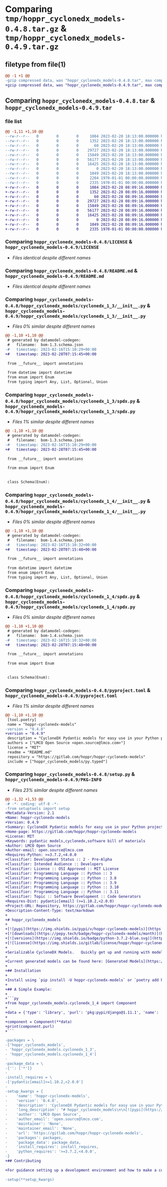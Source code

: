 # Comparing `tmp/hoppr_cyclonedx_models-0.4.8.tar.gz` & `tmp/hoppr_cyclonedx_models-0.4.9.tar.gz`

## filetype from file(1)

```diff
@@ -1 +1 @@
-gzip compressed data, was "hoppr_cyclonedx_models-0.4.8.tar", max compression
+gzip compressed data, was "hoppr_cyclonedx_models-0.4.9.tar", max compression
```

## Comparing `hoppr_cyclonedx_models-0.4.8.tar` & `hoppr_cyclonedx_models-0.4.9.tar`

### file list

```diff
@@ -1,11 +1,10 @@
--rw-r--r--   0        0        0     1084 2023-02-20 18:13:00.000000 hoppr_cyclonedx_models-0.4.8/LICENSE
--rw-r--r--   0        0        0     1352 2023-02-20 18:13:00.000000 hoppr_cyclonedx_models-0.4.8/README.md
--rw-r--r--   0        0        0       60 2023-02-20 18:13:00.000000 hoppr_cyclonedx_models-0.4.8/hoppr_cyclonedx_models/__init__.py
--rw-r--r--   0        0        0    29727 2023-02-20 18:13:00.000000 hoppr_cyclonedx_models-0.4.8/hoppr_cyclonedx_models/cyclonedx_1_3/__init__.py
--rw-r--r--   0        0        0    15849 2023-02-20 18:13:00.000000 hoppr_cyclonedx_models-0.4.8/hoppr_cyclonedx_models/cyclonedx_1_3/spdx.py
--rw-r--r--   0        0        0    56177 2023-02-20 18:13:00.000000 hoppr_cyclonedx_models-0.4.8/hoppr_cyclonedx_models/cyclonedx_1_4/__init__.py
--rw-r--r--   0        0        0    16425 2023-02-20 18:13:00.000000 hoppr_cyclonedx_models-0.4.8/hoppr_cyclonedx_models/cyclonedx_1_4/spdx.py
--rw-r--r--   0        0        0        0 2023-02-20 18:13:00.000000 hoppr_cyclonedx_models-0.4.8/hoppr_cyclonedx_models/py.typed
--rw-r--r--   0        0        0     1049 2023-02-20 18:13:00.000000 hoppr_cyclonedx_models-0.4.8/pyproject.toml
--rw-r--r--   0        0        0     2204 1970-01-01 00:00:00.000000 hoppr_cyclonedx_models-0.4.8/setup.py
--rw-r--r--   0        0        0     2335 1970-01-01 00:00:00.000000 hoppr_cyclonedx_models-0.4.8/PKG-INFO
+-rw-r--r--   0        0        0     1084 2023-02-28 08:09:16.000000 hoppr_cyclonedx_models-0.4.9/LICENSE
+-rw-r--r--   0        0        0     1352 2023-02-28 08:09:16.000000 hoppr_cyclonedx_models-0.4.9/README.md
+-rw-r--r--   0        0        0       60 2023-02-28 08:09:16.000000 hoppr_cyclonedx_models-0.4.9/hoppr_cyclonedx_models/__init__.py
+-rw-r--r--   0        0        0    29727 2023-02-28 08:09:16.000000 hoppr_cyclonedx_models-0.4.9/hoppr_cyclonedx_models/cyclonedx_1_3/__init__.py
+-rw-r--r--   0        0        0    15849 2023-02-28 08:09:16.000000 hoppr_cyclonedx_models-0.4.9/hoppr_cyclonedx_models/cyclonedx_1_3/spdx.py
+-rw-r--r--   0        0        0    56177 2023-02-28 08:09:16.000000 hoppr_cyclonedx_models-0.4.9/hoppr_cyclonedx_models/cyclonedx_1_4/__init__.py
+-rw-r--r--   0        0        0    16425 2023-02-28 08:09:16.000000 hoppr_cyclonedx_models-0.4.9/hoppr_cyclonedx_models/cyclonedx_1_4/spdx.py
+-rw-r--r--   0        0        0        0 2023-02-28 08:09:16.000000 hoppr_cyclonedx_models-0.4.9/hoppr_cyclonedx_models/py.typed
+-rw-r--r--   0        0        0     1049 2023-02-28 08:09:16.000000 hoppr_cyclonedx_models-0.4.9/pyproject.toml
+-rw-r--r--   0        0        0     2335 1970-01-01 00:00:00.000000 hoppr_cyclonedx_models-0.4.9/PKG-INFO
```

### Comparing `hoppr_cyclonedx_models-0.4.8/LICENSE` & `hoppr_cyclonedx_models-0.4.9/LICENSE`

 * *Files identical despite different names*

### Comparing `hoppr_cyclonedx_models-0.4.8/README.md` & `hoppr_cyclonedx_models-0.4.9/README.md`

 * *Files identical despite different names*

### Comparing `hoppr_cyclonedx_models-0.4.8/hoppr_cyclonedx_models/cyclonedx_1_3/__init__.py` & `hoppr_cyclonedx_models-0.4.9/hoppr_cyclonedx_models/cyclonedx_1_3/__init__.py`

 * *Files 0% similar despite different names*

```diff
@@ -1,10 +1,10 @@
 # generated by datamodel-codegen:
 #   filename:  bom-1.3.schema.json
-#   timestamp: 2023-02-16T15:10:29+00:00
+#   timestamp: 2023-02-28T07:15:45+00:00
 
 from __future__ import annotations
 
 from datetime import datetime
 from enum import Enum
 from typing import Any, List, Optional, Union
```

### Comparing `hoppr_cyclonedx_models-0.4.8/hoppr_cyclonedx_models/cyclonedx_1_3/spdx.py` & `hoppr_cyclonedx_models-0.4.9/hoppr_cyclonedx_models/cyclonedx_1_3/spdx.py`

 * *Files 1% similar despite different names*

```diff
@@ -1,10 +1,10 @@
 # generated by datamodel-codegen:
 #   filename:  bom-1.3.schema.json
-#   timestamp: 2023-02-16T15:10:29+00:00
+#   timestamp: 2023-02-28T07:15:45+00:00
 
 from __future__ import annotations
 
 from enum import Enum
 
 
 class Schema(Enum):
```

### Comparing `hoppr_cyclonedx_models-0.4.8/hoppr_cyclonedx_models/cyclonedx_1_4/__init__.py` & `hoppr_cyclonedx_models-0.4.9/hoppr_cyclonedx_models/cyclonedx_1_4/__init__.py`

 * *Files 0% similar despite different names*

```diff
@@ -1,10 +1,10 @@
 # generated by datamodel-codegen:
 #   filename:  bom-1.4.schema.json
-#   timestamp: 2023-02-16T15:10:32+00:00
+#   timestamp: 2023-02-28T07:15:48+00:00
 
 from __future__ import annotations
 
 from datetime import datetime
 from enum import Enum
 from typing import Any, List, Optional, Union
```

### Comparing `hoppr_cyclonedx_models-0.4.8/hoppr_cyclonedx_models/cyclonedx_1_4/spdx.py` & `hoppr_cyclonedx_models-0.4.9/hoppr_cyclonedx_models/cyclonedx_1_4/spdx.py`

 * *Files 0% similar despite different names*

```diff
@@ -1,10 +1,10 @@
 # generated by datamodel-codegen:
 #   filename:  bom-1.4.schema.json
-#   timestamp: 2023-02-16T15:10:32+00:00
+#   timestamp: 2023-02-28T07:15:48+00:00
 
 from __future__ import annotations
 
 from enum import Enum
 
 
 class Schema(Enum):
```

### Comparing `hoppr_cyclonedx_models-0.4.8/pyproject.toml` & `hoppr_cyclonedx_models-0.4.9/pyproject.toml`

 * *Files 1% similar despite different names*

```diff
@@ -1,10 +1,10 @@
 [tool.poetry]
 name = "hoppr-cyclonedx-models"
-version = "0.4.8"
+version = "0.4.9"
 description = "CycloneDX Pydantic models for easy use in your Python project."
 authors = ["LMCO Open Source <open.source@lmco.com>"]
 license = "MIT"
 readme = "README.md"
 repository = "https://gitlab.com/hoppr/hoppr-cyclonedx-models"
 include = ["hoppr_cyclonedx_models/py.typed"]
```

### Comparing `hoppr_cyclonedx_models-0.4.8/setup.py` & `hoppr_cyclonedx_models-0.4.9/PKG-INFO`

 * *Files 23% similar despite different names*

```diff
@@ -1,32 +1,53 @@
-# -*- coding: utf-8 -*-
-from setuptools import setup
+Metadata-Version: 2.1
+Name: hoppr-cyclonedx-models
+Version: 0.4.9
+Summary: CycloneDX Pydantic models for easy use in your Python project.
+Home-page: https://gitlab.com/hoppr/hoppr-cyclonedx-models
+License: MIT
+Keywords: pydantic models,cyclonedx,software bill of materials
+Author: LMCO Open Source
+Author-email: open.source@lmco.com
+Requires-Python: >=3.7.2,<4.0.0
+Classifier: Development Status :: 2 - Pre-Alpha
+Classifier: Intended Audience :: Developers
+Classifier: License :: OSI Approved :: MIT License
+Classifier: Programming Language :: Python :: 3
+Classifier: Programming Language :: Python :: 3.8
+Classifier: Programming Language :: Python :: 3.9
+Classifier: Programming Language :: Python :: 3.10
+Classifier: Programming Language :: Python :: 3.11
+Classifier: Topic :: Software Development :: Code Generators
+Requires-Dist: pydantic[email] (>=1.10.2,<2.0.0)
+Project-URL: Repository, https://gitlab.com/hoppr/hoppr-cyclonedx-models
+Description-Content-Type: text/markdown
+
+# hoppr_cyclonedx_models
+
+[![pypi](https://img.shields.io/pypi/v/hoppr-cyclonedx-models)](https://pypi.org/project/hoppr-cyclonedx-models)
+[![downloads](https://pepy.tech/badge/hoppr-cyclonedx-models/month)](https://pepy.tech/project/hoppr-cyclonedx-models)
+[![versions](https://img.shields.io/badge/python-3.7.2-blue.svg)](https://gitlab.com/hoppr/hoppr-cyclonedx-models)
+[![license](https://img.shields.io/gitlab/license/hoppr/hoppr-cyclonedx-models)](https://gitlab.com/hoppr/hoppr-cyclonedx-models/-/blob/main/LICENSE)
+
+Serializable CycloneDX Models.   Quickly get up and running with models generated directly off the specification.
+
+Current generated models can be found here: [Generated Models](https://gitlab.com/hoppr/hoppr-cyclonedx-models/-/tree/main/hoppr_cyclonedx_models)
+
+## Installation
+
+Install using `pip install -U hoppr-cyclonedx-models` or `poetry add hoppr-cyclonedx-models`.  
+
+## A Simple Example:
+
+```py
+from hoppr_cyclonedx_models.cyclonedx_1_4 import Component
+
+data = {'type': 'library', 'purl': 'pkg:pypi/django@1.11.1', 'name': 'django', 'version': '1.11.1'}
+
+component = Component(**data)
+print(component.purl)
+```
 
-packages = \
-['hoppr_cyclonedx_models',
- 'hoppr_cyclonedx_models.cyclonedx_1_3',
- 'hoppr_cyclonedx_models.cyclonedx_1_4']
-
-package_data = \
-{'': ['*']}
-
-install_requires = \
-['pydantic[email]>=1.10.2,<2.0.0']
-
-setup_kwargs = {
-    'name': 'hoppr-cyclonedx-models',
-    'version': '0.4.8',
-    'description': 'CycloneDX Pydantic models for easy use in your Python project.',
-    'long_description': "# hoppr_cyclonedx_models\n\n[![pypi](https://img.shields.io/pypi/v/hoppr-cyclonedx-models)](https://pypi.org/project/hoppr-cyclonedx-models)\n[![downloads](https://pepy.tech/badge/hoppr-cyclonedx-models/month)](https://pepy.tech/project/hoppr-cyclonedx-models)\n[![versions](https://img.shields.io/badge/python-3.7.2-blue.svg)](https://gitlab.com/hoppr/hoppr-cyclonedx-models)\n[![license](https://img.shields.io/gitlab/license/hoppr/hoppr-cyclonedx-models)](https://gitlab.com/hoppr/hoppr-cyclonedx-models/-/blob/main/LICENSE)\n\nSerializable CycloneDX Models.   Quickly get up and running with models generated directly off the specification.\n\nCurrent generated models can be found here: [Generated Models](https://gitlab.com/hoppr/hoppr-cyclonedx-models/-/tree/main/hoppr_cyclonedx_models)\n\n## Installation\n\nInstall using `pip install -U hoppr-cyclonedx-models` or `poetry add hoppr-cyclonedx-models`.  \n\n## A Simple Example:\n\n```py\nfrom hoppr_cyclonedx_models.cyclonedx_1_4 import Component\n\ndata = {'type': 'library', 'purl': 'pkg:pypi/django@1.11.1', 'name': 'django', 'version': '1.11.1'}\n\ncomponent = Component(**data)\nprint(component.purl)\n```\n\n## Contributing\n\nFor guidance setting up a development environment and how to make a contribution to _hoppr-cyclonedx-models_, see [Contributing to Hoppr](https://hoppr.dev/docs/development/contributing).\n",
-    'author': 'LMCO Open Source',
-    'author_email': 'open.source@lmco.com',
-    'maintainer': 'None',
-    'maintainer_email': 'None',
-    'url': 'https://gitlab.com/hoppr/hoppr-cyclonedx-models',
-    'packages': packages,
-    'package_data': package_data,
-    'install_requires': install_requires,
-    'python_requires': '>=3.7.2,<4.0.0',
-}
+## Contributing
 
+For guidance setting up a development environment and how to make a contribution to _hoppr-cyclonedx-models_, see [Contributing to Hoppr](https://hoppr.dev/docs/development/contributing).
 
-setup(**setup_kwargs)
```

